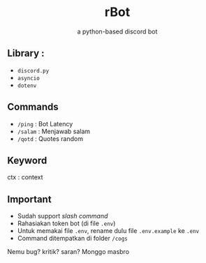 <h1 align="center"> rBot </h1>
<p align="center">a python-based discord bot</p>

## Library :
- `discord.py`
- `asyncio`
- `dotenv`

## Commands
- `/ping` : Bot Latency
- `/salam` : Menjawab salam
- `/qotd` : Quotes random

## Keyword
ctx : context

## Important
- Sudah support _slash command_
- Rahasiakan token bot (di file `.env`)
- Untuk memakai file `.env`, rename dulu file `.env.example` ke `.env`
- Command ditempatkan di folder `/cogs`

Nemu bug? kritik? saran? Monggo masbro
